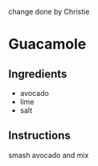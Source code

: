 change done by Christie
# Guacamole
## Ingredients
* avocado
* lime
* salt
## Instructions
smash avocado and mix
